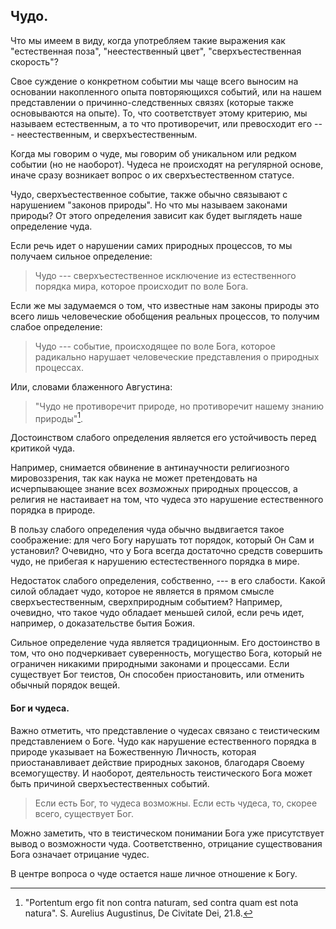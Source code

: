 ## Чудо.

Что мы имеем в виду, когда употребляем такие выражения как "естественная поза", "неестественный цвет", "сверхъестественная скорость"?

Свое суждение о конкретном событии мы чаще всего выносим на основании накопленного опыта повторяющихся событий, или на нашем представлении о причинно-следственных связях (которые также основываются на опыте). То, что соответствует этому критерию, мы называем естественным, а то что противоречит, или превосходит его --- неестественным, и сверхъестественным.

Когда мы говорим о чуде, мы говорим об уникальном или редком событии (но не наоборот). Чудеса не происходят на регулярной основе, иначе сразу возникает вопрос о их сверхъестественном статусе.

Чудо, сверхъестественное событие, также обычно связывают с нарушением "законов природы".  Но что мы называем законами природы? От этого определения зависит как будет выглядеть наше определение чуда.

Если речь идет о нарушении самих природных процессов, то мы получаем сильное определение:

>Чудо --- сверхъестественное исключение из естественного порядка мира, которое происходит по воле Бога.

Если же мы задумаемся о том, что известные нам законы природы это всего лишь человеческие обобщения реальных процессов, то получим слабое определение:

>Чудо --- событие, происходящее по воле Бога, которое радикально нарушает человеческие представления о природных процессах.

Или, словами блаженного Августина:

>"Чудо не противоречит природе, но противоречит нашему знанию природы"[^ft0080].

<!--Заметим, мы не использовали в слабом варианте определения слово "сверхъестественное".-->

Достоинством слабого определения является его устойчивость перед критикой чуда. 

Например, снимается обвинение в антинаучности религиозного мировоззрения, так как наука не может претендовать на исчерпывающее знание всех *возможных* природных процессов, а религия не настаивает на том, что чудеса это нарушение естественного порядка в природе.

В пользу слабого определения чуда обычно выдвигается такое соображение: для чего Богу нарушать тот порядок, который Он Сам и установил? Очевидно, что у Бога всегда достаточно средств совершить чудо, не прибегая к нарушению естестественного порядка в мире. 

Недостаток слабого определения, собственно, --- в его слабости. Какой силой обладает чудо, которое не является в прямом смысле сверхъестественным, сверхприродным событием? Например, очевидно, что такое чудо обладает меньшей силой, если речь идет, например, о доказательстве бытия Божия.

Сильное определение чуда является традиционным. Его достоинство в том, что оно подчеркивает суверенность, могущество Бога, который не ограничен никакими природными законами и процессами. Если существует Бог теистов, Он способен приостановить, или отменить обычный порядок вещей.

#### Бог и чудеса.

Важно отметить, что представление о чудесах связано с теистическим представлением о Боге. Чудо как нарушение естественного порядка в природе указывает на Божественную Личность, которая приостанавливает действие природных законов, благодаря Своему всемогуществу. И наоборот, деятельность теистического Бога может быть причиной сверхъестественных событий.

> Если есть Бог, то чудеса возможны. Если есть чудеса, то, скорее всего, существует Бог.

Можно заметить, что в теистическом понимании Бога уже присутствует вывод о возможности чуда. Соответственно, отрицание существования Бога означает отрицание чудес.

В центре вопроса о чуде остается наше личное отношение к Богу.

[^ft0080]: "Portentum ergo fit non contra naturam, sed contra quam est nota natura". S. Aurelius Augustinus, De Civitate Dei, 21.8.

